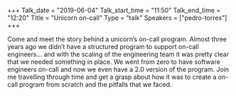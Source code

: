 +++
Talk_date = "2019-06-04"
Talk_start_time = "11:50"
Talk_end_time = "12:20"
Title = "Unicorn on-call"
Type = "talk"
Speakers = ["pedro-torres"]
+++

Come and meet the story behind a unicorn’s on-call program. Almost three years ago we didn’t have a structured program to support on-call engineers… and with the scaling of the engineering team it was pretty clear that we needed something in place. We went from zero to have software engineers on-call and now we even have a 2.0 version of the program. Join me travelling through time and get a grasp about how it was to create a on-call program from scratch and the pitfalls that we faced.